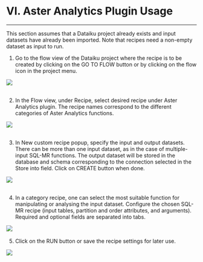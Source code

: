 # VI. Aster Analytics Plugin Usage

---

This section assumes that a Dataiku project already exists and input datasets have already been imported. Note that recipes need a non-empty dataset as input to run.

1. Go to the flow view of the Dataiku project where the recipe is to be created by clicking on the GO TO FLOW button or by clicking on the flow icon in the project menu.

 ![](/assets/usage_1.png)  
 &nbsp;

2. In the Flow view, under Recipe, select desired recipe under Aster Analytics plugin. The recipe names correspond to the different categories of Aster Analytics functions.
 
 ![](/assets/usage_2.png)   
 &nbsp;

3. In New custom recipe popup, specify the input and output datasets. There can be more than one input dataset, as in the case of multiple-input SQL-MR functions. The output dataset will be stored in the database and schema corresponding to the connection selected in the Store into field. Click on CREATE button when done.

 ![](/assets/usage_3.png)   
 &nbsp;
 
4. In a category recipe, one can select the most suitable function for manipulating or analysing the input dataset. Configure the chosen SQL-MR recipe (input tables, partition and order attributes, and arguments). Required and optional fields are separated into tabs.

 ![](/assets/usage_4.png) 
 &nbsp;  
 
5. Click on the RUN button or save the recipe settings for later use.
 
 ![](/assets/usage_5.png) 
